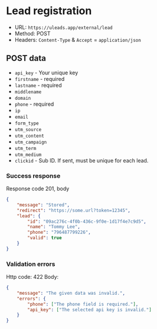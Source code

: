 # Lead registration

-   URL: `https://uleads.app/external/lead`
-   Method: POST
-   Headers: `Content-Type` & `Accept` = `application/json`

## POST data

-   `api_key` - Your unique key
-   `firstname` - required
-   `lastname` - required
-   `middlename`
-   `domain`
-   `phone` - required
-   `ip`
-   `email`
-   `form_type`
-   `utm_source`
-   `utm_content`
-   `utm_campaign`
-   `utm_term`
-   `utm_medium`
-   `clickid` - Sub ID. If sent, must be unique for each lead.

### Success response

Response code 201, body

```json
{
    "message": "Stored",
    "redirect": "https://some.url?token=12345",
    "lead": {
        "id": "09ac276c-4f0b-436c-9f0e-1d17f4e7c9d5",
        "name": "Tommy Lee",
        "phone": "796487799226",
        "valid": true
    }
}
```

### Validation errors

Http code: 422
Body:

```json
{
    "message": "The given data was invalid.",
    "errors": {
        "phone": ["The phone field is required."],
        "api_key": ["The selected api key is invalid."]
    }
}
```
